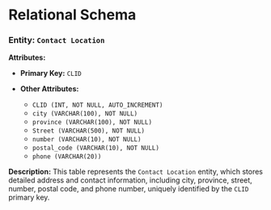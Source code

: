 # Relational Schema

### **Entity: `Contact Location`**

**Attributes:**

* **Primary Key:** `CLID`
* **Other Attributes:**

  * `CLID (INT, NOT NULL, AUTO_INCREMENT)`
  * `city (VARCHAR(100), NOT NULL)`
  * `province (VARCHAR(100), NOT NULL)`
  * `Street (VARCHAR(500), NOT NULL)`
  * `number (VARCHAR(10), NOT NULL)`
  * `postal_code (VARCHAR(10), NOT NULL)`
  * `phone (VARCHAR(20))`

**Description:**
This table represents the `Contact Location` entity, which stores detailed address and contact information, including city, province, street, number, postal code, and phone number, uniquely identified by the `CLID` primary key.
